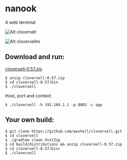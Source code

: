 nanook
======

A web terminal

![Alt cloverxell](https://raw.githubusercontent.com/aeshell/cloverxell/master/cloverxell.png)


![Alt cloverxellm](https://raw.githubusercontent.com/aeshell/cloverxell/master/cloverxellm.png)


Download and run:
-----------------

[cloverxell-0.57.zip](https://github.com/aeshell/cloverxell/releases/download/0.57/cloverxell-0.57.zip)


```shell
$ unzip cloverxell-0.57.zip
$ cd cloverxell-0.57/bin
$ ./cloverxell
```

Host, port and context:

```shell
$ ./cloverxell -h 192.168.1.1 -p 8083 -c app
```


Your own build:
---------------

```shell
$ git clone https://github.com/aeshell/cloverxell.git
$ cd cloverxell
$ ./gradlew clean distZip
$ cd build/distributions && unzip cloverxell-0.57.zip
$ cd cloverxell-0.57/bin/
$ ./cloverxell
```

